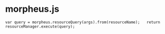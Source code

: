 morpheus.js
========

`var query = morpheus.resourceQuery(args).from(resourceName);  
return resourceManager.execute(query);`

